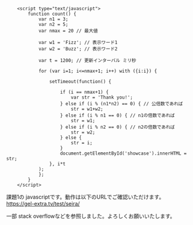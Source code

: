         <script type="text/javascript">
            function count() {
                var n1 = 3;
                var n2 = 5;
                var nmax = 20 // 最大値
                
                var w1 = 'Fizz'; // 表示ワード1
                var w2 = 'Buzz'; // 表示ワード2
                
                var t = 1200; // 更新インターバル ミリ秒
                
                for (var i=1; i<=nmax+1; i++) with ({i:i}) {
                    
                    setTimeout(function() {
                        
                        if (i == nmax+1) {
                            var str = 'Thank you!';
                        } else if (i % (n1*n2) == 0) { // 公倍数であれば
                            str = w1+w2;
                        } else if (i % n1 == 0) { // n1の倍数であれば
                            str = w1;
                        } else if (i % n2 == 0) { // n2の倍数であれば
                            str = w2;
                        } else {
                            str = i;
                        }
                        document.getElementById('showcase').innerHTML = str;
                    }, i*t
                );
                };
            }
        </script>


課題1の javascriptです。動作は以下のURLでご確認いただけます。<br />
https://gel-extra.tv/test/seira/

一部 stack overflowなどを参照しました。よろしくお願いいたします。
